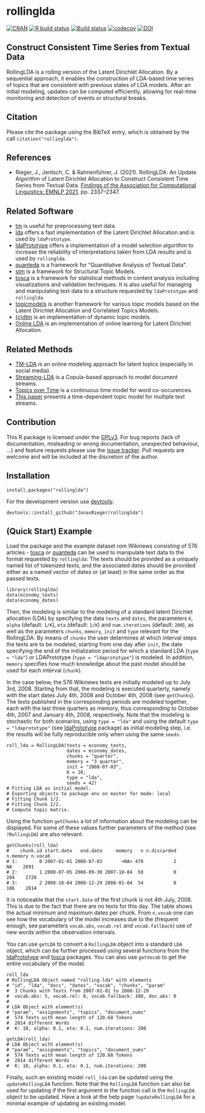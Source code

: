 # rollinglda
[![CRAN](https://www.r-pkg.org/badges/version/rollinglda)](https://cran.r-project.org/package=rollinglda)
[![R build status](https://github.com/JonasRieger/rollinglda/workflows/R-CMD-check/badge.svg)](https://github.com/JonasRieger/rollinglda/actions)
[![Build status](https://ci.appveyor.com/api/projects/status/88s2flwd8o4b067k?svg=true)](https://ci.appveyor.com/project/JonasRieger/rollinglda)
[![codecov](https://codecov.io/gh/JonasRieger/rollinglda/branch/main/graph/badge.svg?token=6BM1Z3A2D8)](https://app.codecov.io/gh/JonasRieger/rollinglda)
[![DOI](https://zenodo.org/badge/392967136.svg)](https://zenodo.org/badge/latestdoi/392967136)

## Construct Consistent Time Series from Textual Data
RollingLDA is a rolling version of the Latent Dirichlet Allocation. By a sequential approach, it enables the construction of LDA-based time series of topics that are consistent with previous states of LDA models. After an initial modeling, updates can be computed efficiently, allowing for real-time monitoring and detection of events or structural breaks.

## Citation
Please cite the package using the BibTeX entry, which is obtained by the call ``citation("rollinglda")``.

## References
* Rieger, J., Jentsch, C. & Rahnenführer, J. (2021). RollingLDA: An Update Algorithm of Latent Dirichlet Allocation to Construct Consistent Time Series from Textual Data. [Findings of the Association for Computational Linguistics: EMNLP 2021](https://aclanthology.org/2021.findings-emnlp.201), pp. 2337–2347.

## Related Software
* [tm](https://CRAN.R-project.org/package=tm) is useful for preprocessing text data.
* [lda](https://CRAN.R-project.org/package=lda) offers a fast implementation of the Latent Dirichlet Allocation and is used by ``ldaPrototype``.
* [ldaPrototype](https://github.com/JonasRieger/ldaPrototype) offers a implementation of a model selection algorithm to increase the reliability of interpretations taken from LDA results and is used by ``rollinglda``.
* [quanteda](https://quanteda.io/) is a framework for "Quantitative Analysis of Textual Data".
* [stm](https://www.structuraltopicmodel.com/) is a framework for Structural Topic Models.
* [tosca](https://github.com/Docma-TU/tosca) is a framework for statistical methods in content analysis including visualizations and validation techniques. It is also useful for managing and manipulating text data to a structure requested by ``ldaPrototype`` and ``rollinglda``.
* [topicmodels](https://CRAN.R-project.org/package=topicmodels) is another framework for various topic models based on the Latent Dirichlet Allocation and Correlated Topics Models.
* [(c)dtm](https://github.com/blei-lab/dtm) is an implementation of dynamic topic models.
* [Online LDA](https://github.com/blei-lab/onlineldavb) is an implementation of online learning for Latent Dirichlet Allocation.

## Related Methods
* [TM-LDA](https://doi.org/10.1145/2339530.2339552) is an online modeling approach for latent topics (especially in social media).
* [Streaming-LDA](https://doi.org/10.1145/2939672.2939781) is a Copula-based approach to model document streams.
* [Topics over Time](https://doi.org/10.1145/1150402.1150450) is a continuous time model for word co-occurences.
* [This paper](https://doi.org/10.1145/2020408.2020551) presents a time-dependent topic model for multiple text streams.

## Contribution
This R package is licensed under the [GPLv3](https://www.gnu.org/licenses/gpl-3.0.en.html).
For bug reports (lack of documentation, misleading or wrong documentation, unexpected behaviour, ...) and feature requests please use the [issue tracker](https://github.com/JonasRieger/rollinglda/issues).
Pull requests are welcome and will be included at the discretion of the author.

## Installation
```{R}
install.packages("rollinglda")
```
For the development version use [devtools](https://cran.r-project.org/package=devtools):
```{R}
devtools::install_github("JonasRieger/rollinglda")
```

## (Quick Start) Example
Load the package and the example dataset rom Wikinews consisting of 576 articles - [tosca](https://github.com/Docma-TU/tosca) or [quanteda](https://quanteda.io/) can be used to manipulate text data to the format requested by ``rollinglda``: The texts should be provided as a uniquely named list of tokenized texts, and the associated dates should be provided either as a named vector of dates or (at least) in the same order as the passed texts.
```{R}
library(rollinglda)
data(economy_texts)
data(economy_dates)
```
Then, the modeling is similar to the modeling of a standard latent Dirichlet allocation (LDA) by specifying the data ``texts`` and ``dates``, the parameters ``K``, ``alpha`` (default: ``1/K``), ``eta`` (default: ``1/K``) and ``num.iterations`` (default: ``200``), as well as the parameters ``chunks``, ``memory``, ``init`` and ``type`` relevant for the RollingLDA. By means of ``chunks`` the user determines at which interval steps the texts are to be modeled, starting from one day after ``init``, the date specifying the end of the initialization period for which a standard LDA (``type = "lda"``) or LDAPrototype (``type = "ldaprototype"``) is modeled. In addition, ``memory`` specifies how much knowledge about the past model should be used for each interval (``chunk``).

In the case below, the 576 Wikinews texts are initially modeled up to July 3rd, 2008. Starting from that, the modeling is executed quarterly, namely with the start dates July 4th, 2008 and October 4th, 2008 (see ``getChunks``). The texts published in the corresponding periods are modeled together, each with the last three quarters as memory, thus corresponding to October 4th, 2007 and January 4th, 2008, respectively. Note that the modeling is stochastic for both scenarios, using ``type = "lda"`` and using the default ``type = "ldaprototype"`` (see [ldaPrototype](https://github.com/JonasRieger/ldaPrototype) package) as initial modeling step, i.e. the results will be fully reproducible only when using the same ``seeds``.
```{R}
roll_lda = RollingLDA(texts = economy_texts,
                      dates = economy_dates,
                      chunks = "quarter",
                      memory = "3 quarter",
                      init = "2008-07-03",
                      K = 10,
                      type = "lda",
                      seeds = 42)
# Fitting LDA as initial model.
# Exporting objects to package env on master for mode: local
# Fitting Chunk 1/2.
# Fitting Chunk 2/2.
# Compute topic matrix.
```
Using the function ``getChunks`` a lot of information about the modeling can be displayed. For some of these values further parameters of the method (see ``?RollingLDA``) are also relevant.
```{R}
getChunks(roll_lda)
#    chunk.id start.date   end.date     memory   n n.discarded n.memory n.vocab
# 1:        0 2007-01-01 2008-07-03       <NA> 470           2       NA    2691
# 2:        1 2008-07-05 2008-09-30 2007-10-04  50           0      204    2720
# 3:        2 2008-10-04 2008-12-29 2008-01-04  54           0      186    2814
```
It is noticeable that the ``start.date`` of the first chunk is not 4th July, 2008. This is due to the fact that there are no texts for this day. The table shows the actual minimum and maximum dates per chunk. From ``n.vocab`` one can see how the vocabulary of the model increases due to the (frequent enough, see parameters ``vocab.abs``, ``vocab.rel`` and ``vocab.fallback``) use of new words within the observation intervals.

You can use ``getLDA`` to convert a `RollingLDA` object into a standard ``LDA`` object, which can be further processed using several functions from the [ldaPrototype](https://github.com/JonasRieger/ldaPrototype) and [tosca](https://github.com/Docma-TU/tosca) packages. You can also use ``getVocab`` to get the entire vocabulary of the model.
```{R}
roll_lda
# RollingLDA Object named "rolling-lda" with elements
# "id", "lda", "docs", "dates", "vocab", "chunks", "param"
#  3 Chunks with Texts from 2007-01-01 to 2008-12-29
#  vocab.abs: 5, vocab.rel: 0, vocab.fallback: 100, doc.abs: 0
# 
# LDA Object with element(s)
# "param", "assignments", "topics", "document_sums"
#  574 Texts with mean length of 120.68 Tokens
#  2814 different Words
#  K: 10, alpha: 0.1, eta: 0.1, num.iterations: 200

getLDA(roll_lda)
# LDA Object with element(s)
# "param", "assignments", "topics", "document_sums"
#  574 Texts with mean length of 120.68 Tokens
#  2814 different Words
#  K: 10, alpha: 0.1, eta: 0.1, num.iterations: 200
```
Finally, such an existing model ``roll_lda`` can be updated using the ``updateRollingLDA`` function. Note that the ``RollingLDA`` function can also be used for updating if the first argument in the function call is the ``RollingLDA`` object to be updated. Have a look at the help page ``?updateRollingLDA`` for a minimal example of updating an existing model.
